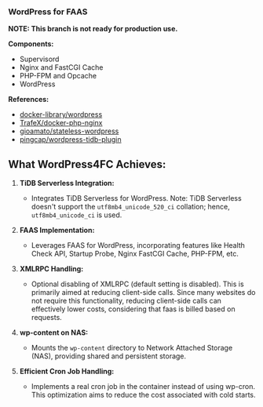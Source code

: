 ### WordPress for FAAS

**NOTE: This branch is not ready for production use.**

**Components:**
- Supervisord
- Nginx and FastCGI Cache
- PHP-FPM and Opcache
- WordPress

**References:**
- [docker-library/wordpress](https://github.com/docker-library/wordpress/tree/ac65dab91d64f611e4fa89b5e92903e163d24572)
- [TrafeX/docker-php-nginx](https://github.com/TrafeX/docker-php-nginx/blob/master/README.md)
- [gioamato/stateless-wordpress](https://github.com/gioamato/stateless-wordpress/tree/master)
- [pingcap/wordpress-tidb-plugin](https://github.com/pingcap/wordpress-tidb-plugin)

## What WordPress4FC Achieves:

1. **TiDB Serverless Integration:**
   - Integrates TiDB Serverless for WordPress. Note: TiDB Serverless doesn't support the `utf8mb4_unicode_520_ci` collation; hence, `utf8mb4_unicode_ci` is used.

2. **FAAS Implementation:**
   - Leverages FAAS for WordPress, incorporating features like Health Check API, Startup Probe, Nginx FastCGI Cache, PHP-FPM, etc.

3. **XMLRPC Handling:**
   - Optional disabling of XMLRPC (default setting is disabled). This is primarily aimed at reducing client-side calls. Since many websites do not require this functionality, reducing client-side calls can effectively lower costs, considering that faas is billed based on requests.

4. **wp-content on NAS:**
   - Mounts the `wp-content` directory to Network Attached Storage (NAS), providing shared and persistent storage.

5. **Efficient Cron Job Handling:**
   - Implements a real cron job in the container instead of using wp-cron. This optimization aims to reduce the cost associated with cold starts.


